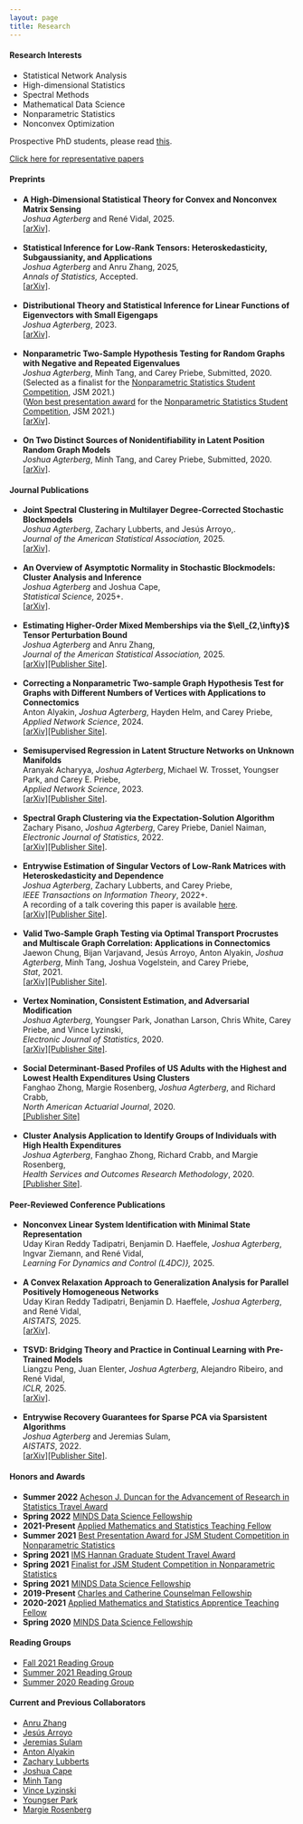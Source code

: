 ```yaml
---
layout: page
title: Research
---
```

<h4>Research Interests</h4>
<ul>
<li>Statistical Network Analysis</li>
<li>High-dimensional Statistics</li>
<li>Spectral Methods</li>
<li>Mathematical Data Science</li>
<li>Nonparametric Statistics</li>
<li>Nonconvex Optimization</li>
</ul>

Prospective PhD students, please read <a href = "phd_students.html">this</a>.

<a href ="research.html">Click here for representative papers</a>

<h4>Preprints</h4>
<ul>
<li><b>A High-Dimensional Statistical Theory for Convex and Nonconvex Matrix Sensing</b><br />
<i>Joshua Agterberg</i> and René Vidal, 2025. <br />
<a href = "https://arxiv.org/abs/2506.20659">[arXiv]</a>.
</li><br />
<li><b>Statistical Inference for Low-Rank Tensors: Heteroskedasticity, Subgaussianity, and Applications</b><br />
<i>Joshua Agterberg</i> and Anru Zhang, 2025, <br />
<i>Annals of Statistics,</i> Accepted. <br />
<a href = "https://arxiv.org/abs/2410.06381">[arXiv]</a>.
</li><br />
<li><b>Distributional Theory and Statistical Inference for Linear Functions of Eigenvectors with Small Eigengaps</b><br />
<i>Joshua Agterberg</i>, 2023.<br />
<a href = "https://arxiv.org/abs/2308.02480">[arXiv]</a>.
</li><br />
<li><b>Nonparametric Two-Sample Hypothesis Testing for Random Graphs with Negative and Repeated Eigenvalues</b> <br />
<i>Joshua Agterberg</i>, Minh Tang, and Carey Priebe, Submitted, 2020.<br />
(Selected as a finalist for the <a href = "https://community.amstat.org/nonparametricstatisticssection/paper-awards">Nonparametric Statistics Student Competition</a>, JSM 2021.)<br />
(<a href = "https://engineering.jhu.edu/ams/news/joshua-agterberg-best-presentation-nonparametric-statistics/">Won best presentation award</a> for the <a href = "https://community.amstat.org/nonparametricstatisticssection/paper-awards">Nonparametric Statistics Student Competition</a>, JSM 2021.)<br />
<a href = "https://arxiv.org/abs/2012.09828">[arXiv]</a>.
</li><br />
<li><b>On Two Distinct Sources of Nonidentifiability in Latent Position Random Graph Models</b> <br />
<i>Joshua Agterberg</i>, Minh Tang, and Carey Priebe, Submitted, 2020.<br />
<a href = "https://arxiv.org/abs/2003.14250">[arXiv]</a>.
</li>
</ul>

<h4>Journal Publications</h4>
<ul>
<li><b>Joint Spectral Clustering in Multilayer Degree-Corrected Stochastic Blockmodels</b> <br />
<i>Joshua Agterberg</i>, Zachary Lubberts, and Jesús Arroyo,.<br />
<i>Journal of the American Statistical Association,</i> 2025.<br />
<a href = "https://arxiv.org/abs/2212.05053">[arXiv]</a>.
</li><br />
<li><b>An Overview of Asymptotic Normality in Stochastic Blockmodels: Cluster Analysis and Inference</b> <br />
<i>Joshua Agterberg</i> and Joshua Cape,<br />
<i>Statistical Science,</i> 2025+.<br />
<a href = "https://arxiv.org/abs/2305.06353">[arXiv]</a>.
</li><br />
<li><b>Estimating Higher-Order Mixed Memberships via the $\ell_{2,\infty}$ Tensor Perturbation Bound</b> <br />
<i>Joshua Agterberg</i> and Anru Zhang,<br />
<i>Journal of the American Statistical Association,</i> 2025.<br />
<a href = "https://arxiv.org/abs/2212.08642">[arXiv]</a><a href = "https://www.tandfonline.com/doi/full/10.1080/01621459.2024.2404265">[Publisher Site]</a>.
</li><br />
<li><b>Correcting a Nonparametric Two-sample Graph Hypothesis Test for Graphs with Different Numbers of
Vertices with Applications to Connectomics</b><br />
Anton Alyakin, <i>Joshua Agterberg</i>, Hayden Helm, and Carey Priebe,<br />
<i>Applied Network Science</i>, 2024. <br />
<a href = "https://arxiv.org/abs/2008.09434">[arXiv]</a><a href = "https://appliednetsci.springeropen.com/articles/10.1007/s41109-023-00607-x">[Publisher Site]</a>.
</li><br />
<li><b>Semisupervised Regression in Latent Structure Networks on Unknown Manifolds</b> <br />
Aranyak Acharyya, <i>Joshua Agterberg</i>, Michael W. Trosset, Youngser Park, and Carey E. Priebe,<br />
<i>Applied Network Science</i>, 2023. <br />
<a href = "https://arxiv.org/abs/2305.02473">[arXiv]</a><a href = "https://appliednetsci.springeropen.com/articles/10.1007/s41109-023-00598-9">[Publisher Site]</a>.
</li><br />
<li><b>Spectral Graph Clustering via the Expectation-Solution Algorithm</b> <br />
Zachary Pisano, <i>Joshua Agterberg</i>, Carey Priebe, Daniel Naiman,<br />
<i>Electronic Journal of Statistics</i>, 2022. <br />
<a href = "https://arxiv.org/abs/2003.13462">[arXiv]</a><a href = "https://doi.org/10.1214/22-EJS2018">[Publisher Site]</a>.
</li><br />
<li><b>Entrywise Estimation of Singular Vectors of Low-Rank Matrices with Heteroskedasticity and Dependence</b><br />
<i>Joshua Agterberg</i>, Zachary Lubberts, and Carey Priebe, <br />
<i>IEEE Transactions on Information Theory</i>, 2022+. <br />
A recording of a talk covering this paper is available <a href = "https://www.youtube.com/watch?v=2E0Oyt0tA50&ab_channel=JHUMathematicalInstituteforDataScience">here</a>. <br />
<a href = "https://arxiv.org/abs/2105.13346">[arXiv]</a><a href = "https://ieeexplore.ieee.org/document/9733353">[Publisher Site]</a>.
</li><br />
<li><b>Valid Two-Sample Graph Testing via Optimal Transport Procrustes and Multiscale Graph Correlation: Applications in Connectomics</b><br />
Jaewon Chung, Bijan Varjavand, Jesús Arroyo, Anton Alyakin, <i>Joshua Agterberg</i>, Minh Tang, Joshua Vogelstein, and Carey Priebe, <br />
<i>Stat</i>, 2021.
<br />
<a href = "https://arxiv.org/abs/1911.02741">[arXiv]</a><a href = "https://onlinelibrary.wiley.com/doi/abs/10.1002/sta4.429">[Publisher Site]</a>.
</li><br />
<li><b>Vertex Nomination, Consistent Estimation, and Adversarial Modification</b> <br />
<i>Joshua Agterberg</i>, Youngser Park, Jonathan Larson, Chris White, Carey Priebe, and Vince Lyzinski, <br />
<i>Electronic Journal  of Statistics</i>, 2020. <br />
<a href="https://arxiv.org/abs/1905.01776">[arXiv]</a><a href="https://doi.org/10.1214/20-EJS1744">[Publisher Site]</a>.
</li><br />
<li><b>Social Determinant-Based Profiles of US Adults  with the Highest and Lowest  Health Expenditures Using Clusters
</b> <br />
Fanghao Zhong, Margie Rosenberg, <i>Joshua Agterberg</i>, and Richard Crabb, <br />
<i>North American Actuarial Journal</i>, 2020.<br />
<a href="https://www.tandfonline.com/doi/full/10.1080/10920277.2020.1814819">[Publisher Site]</a>
</li><br />
<li><b>Cluster Analysis Application to Identify Groups of Individuals with High Health Expenditures</b><br />  
<i>Joshua Agterberg</i>, Fanghao Zhong, Richard Crabb, and Margie Rosenberg, <br />
<i>Health Services and Outcomes Research Methodology</i>, 2020.<br /> 
<a href="https://link.springer.com/article/10.1007/s10742-020-00214-8">[Publisher Site]</a>.
</li>
</ul>

<h4>Peer-Reviewed Conference Publications</h4>
<ul>
<li><b>Nonconvex Linear System Identification with Minimal State Representation</b><br />
Uday Kiran Reddy Tadipatri, Benjamin D. Haeffele, <i>Joshua Agterberg</i>, Ingvar Ziemann, and René Vidal,<br />
<i>Learning For Dynamics and Control (L4DC)},</i> 2025.
</li><br />
<li><b>A Convex Relaxation Approach to Generalization Analysis for Parallel Positively Homogeneous Networks</b><br />
Uday Kiran Reddy Tadipatri, Benjamin D. Haeffele, <i>Joshua Agterberg</i>, and René Vidal,<br />
<i>AISTATS,</i> 2025.<br />
<a href = "https://arxiv.org/abs/2411.02767">[arXiv]</a>.
</li><br />
<li><b>TSVD: Bridging Theory and Practice in Continual Learning with Pre-Trained Models</b><br />
Liangzu Peng, Juan Elenter, <i>Joshua Agterberg</i>, Alejandro Ribeiro, and René Vidal,<br />
<i>ICLR,</i> 2025. <br />
<a href = "https://arxiv.org/abs/2410.00645">[arXiv]</a>.
</li><br />
<li><b>Entrywise Recovery Guarantees for Sparse PCA via Sparsistent Algorithms</b><br />
<i>Joshua Agterberg</i> and Jeremias Sulam, <br />
<i>AISTATS</i>, 2022. <br />
<a href = "https://arxiv.org/abs/2202.04061">[arXiv]</a><a href = "https://proceedings.mlr.press/v151/agterberg22a.html">[Publisher Site]</a>.
</li>
</ul>



<h4>Honors and Awards</h4>
<ul>
<li><b>Summer 2022</b> <a href ="https://engineering.jhu.edu/ams/research/probability-and-stochastic-processes/duncan-research-fund/">Acheson J. Duncan  for the Advancement of Research in Statistics Travel Award</a></li>
<li><b>Spring 2022</b> <a href="https://www.minds.jhu.edu/awards/minds-data-science-fellowships/">MINDS Data Science Fellowship</a></li>
<li><b>2021-Present</b> <a href="https://engineering.jhu.edu/ams/teaching-fellows-program/">Applied Mathematics and Statistics Teaching Fellow</a></li>
<li><b>Summer 2021</b> <a href="https://community.amstat.org/nonparametricstatisticssection/paper-awards">Best Presentation Award for JSM Student Competition in Nonparametric Statistics</a></li>
<li><b>Spring 2021</b> <a href="https://imstat.org/2021/04/20/recipients-of-the-2021-ims-hannan-graduate-student-travel-awards-announced/">IMS Hannan Graduate Student Travel Award</a></li>
<li><b>Spring 2021</b> <a href="https://community.amstat.org/nonparametricstatisticssection/paper-awards">Finalist for JSM Student Competition in Nonparametric Statistics</a></li>
<li><b>Spring 2021</b> <a href="https://www.minds.jhu.edu/awards/minds-data-science-fellowships/">MINDS Data Science Fellowship</a></li>
<li><b>2019-Present</b> <a href="https://engineering.jhu.edu/ams/fellowship-information/">Charles and Catherine Counselman Fellowship</a></li>
<li><b>2020-2021</b> <a href="https://engineering.jhu.edu/ams/teaching-fellows-program/">Applied Mathematics and Statistics Apprentice Teaching Fellow</a></li>
<li><b>Spring 2020</b> <a href="https://www.minds.jhu.edu/awards/minds-data-science-fellowships/">MINDS Data Science Fellowship</a></li>
</ul>

<h4>Reading Groups</h4>
<ul>
<li><a href="reading_group_fall_21.html">Fall 2021 Reading Group</a></li>
<li><a href="reading_group2k21.html">Summer 2021 Reading Group</a></li>
<li><a href="reading_group.html">Summer 2020 Reading Group</a></li>
</ul>

<h4>Current and Previous Collaborators</h4>
<ul>
<li><a href = "https://anruzhang.github.io/">Anru Zhang</a></li>
<li><a href = "https://jesus-arroyo.github.io/">Jesús Arroyo</a></li>
<li><a href = "https://sites.google.com/view/jsulam">Jeremias Sulam</a></li>
<li><a href = "https://alyakin314.github.io/">Anton Alyakin</a></li>
<li><a href = "https://sites.google.com/view/zachary-lubberts/home?authuser=0">Zachary Lubberts</a></li>
<li><a href = "https://jcape1.github.io/">Joshua Cape</a></li>
<li><a href = "https://minh-tang.github.io/">Minh Tang</a></li>
<li><a href = "https://www.math.umd.edu/~vlyzinsk/">Vince Lyzinski</a></li>
<li><a href = "http://www.cis.jhu.edu/~parky/">Youngser Park</a></li>
<li><a href = "https://wsb.wisc.edu/directory/faculty/marjorie-rosenberg">Margie Rosenberg</a></li>
</ul>







